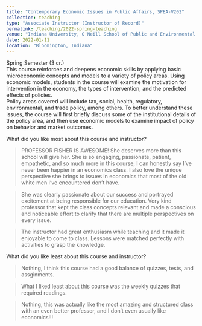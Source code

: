 ```yaml
---
title: "Contemporary Economic Issues in Public Affairs, SPEA-V202"
collection: teaching
type: "Associate Instructor (Instructor of Record)"
permalink: /teaching/2022-spring-teaching
venue: "Indiana University, O'Neill School of Public and Environmental Affairs"
date: 2022-01-11
location: "Bloomington, Indiana"
---
```


Spring Semester (3 cr.)  
This course reinforces and deepens economic skills by applying basic microeconomic concepts
and models to a variety of policy areas. Using economic models, students in the course will
examine the motivation for intervention in the economy, the types of intervention, and the
predicted effects of policies.  
Policy areas covered will include tax, social, health, regulatory, environmental, and trade policy,
among others. To better understand these issues, the course will first briefly discuss some of
the institutional details of the policy area, and then use economic models to examine impact of
policy on behavior and market outcomes.

What did you like most about this course and instructor?
> PROFESSOR FISHER IS AWESOME! She deserves more than this school will give her. She is so engaging, passionate, patient, empathetic, and so much more in this course, I can honestly say I’ve never been happier in an economics class. I also love the unique perspective she brings to issues in economics that most of the old white men I’ve encountered don’t have.

> She was clearly passionate about our success and portrayed excitement at being responsible for our education. Very kind professor that kept the class concepts relevant and made a conscious and noticeable effort to clarify that there are multiple perspectives on every issue.

> The instructor had great enthusiasm  while teaching and it made it enjoyable to come to class. Lessons were matched perfectly with activities to grasp the knowledge.

What did you like least about this course and instructor?
> Nothing, I think this course had a good balance of quizzes, tests, and assginments.

> What I liked least about this course was the weekly quizzes that required readings.

> Nothing, this was actually like the most amazing and structured class with an even better professor, and I don’t even usually like economics!!!

